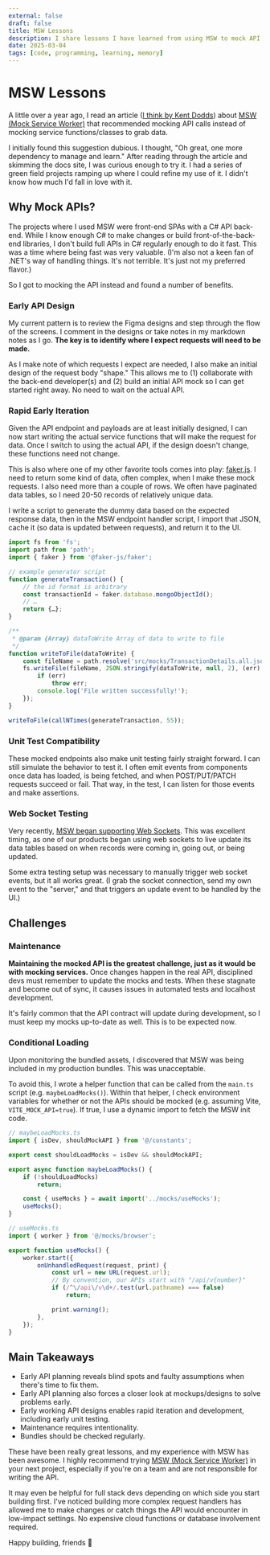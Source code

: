 ```yaml
---
external: false
draft: false
title: MSW Lessons
description: I share lessons I have learned from using MSW to mock API requests.
date: 2025-03-04
tags: [code, programming, learning, memory]
---
```


# MSW Lessons

A little over a year ago, I read an article ([I think by Kent Dodds](https://kentcdodds.com/blog/stop-mocking-fetch)) about [MSW (Mock Service Worker)](https://mswjs.io/) that recommended mocking API calls instead of mocking service functions/classes to grab data.

I initially found this suggestion dubious. I thought, "Oh great, one more dependency to manage and learn." After reading through the article and skimming the docs site, I was curious enough to try it. I had a series of green field projects ramping up where I could refine my use of it. I didn't know how much I'd fall in love with it.

## Why Mock APIs?

The projects where I used MSW were front-end SPAs with a C# API back-end. While I know enough C# to make changes or build front-of-the-back-end libraries, I don't build full APIs in C# regularly enough to do it fast. This was a time where being fast was very valuable. (I'm also not a keen fan of .NET's way of handling things. It's not terrible. It's just not my preferred flavor.)

So I got to mocking the API instead and found a number of benefits.

### Early API Design

My current pattern is to review the Figma designs and step through the flow of the screens. I comment in the designs or take notes in my markdown notes as I go. **The key is to identify where I expect requests will need to be made.**

As I make note of which requests I expect are needed, I also make an initial design of the request body "shape." This allows me to (1) collaborate with the back-end developer(s) and (2) build an initial API mock so I can get started right away. No need to wait on the actual API.

### Rapid Early Iteration

Given the API endpoint and payloads are at least initially designed, I can now start writing the actual service functions that will make the request for data. Once I switch to using the actual API, if the design doesn't change, these functions need not change.

This is also where one of my other favorite tools comes into play: [faker.js](https://fakerjs.dev/api/). I need to return some kind of data, often complex, when I make these mock requests. I also need more than a couple of rows. We often have paginated data tables, so I need 20-50 records of relatively unique data.

I write a script to generate the dummy data based on the expected response data, then in the MSW endpoint handler script, I import that JSON, cache it (so data is updated between requests), and return it to the UI.

```js
import fs from 'fs';
import path from 'path';
import { faker } from '@faker-js/faker';

// example generator script
function generateTransaction() {
    // the id format is arbitrary
    const transactionId = faker.database.mongoObjectId();
    // …
    return {…};
}

/**
 * @param {Array} dataToWrite Array of data to write to file
 */
function writeToFile(dataToWrite) {
    const fileName = path.resolve('src/mocks/TransactionDetails.all.json');
    fs.writeFile(fileName, JSON.stringify(dataToWrite, null, 2), (err) => {
        if (err)
            throw err;
        console.log('File written successfully!');
    });
}

writeToFile(callNTimes(generateTransaction, 55));
```

### Unit Test Compatibility

These mocked endpoints also make unit testing fairly straight forward. I can still simulate the behavior to test it. I often emit events from components once data has loaded, is being fetched, and when POST/PUT/PATCH requests succeed or fail. That way, in the test, I can listen for those events and make assertions.

### Web Socket Testing

Very recently, [MSW began supporting Web Sockets](https://mswjs.io/docs/basics/handling-websocket-events/). This was excellent timing, as one of our products began using web sockets to live update its data tables based on when records were coming in, going out, or being updated.

Some extra testing setup was necessary to manually trigger web socket events, but it all works great. (I grab the socket connection, send my own event to the "server," and that triggers an update event to be handled by the UI.)

## Challenges

### Maintenance

**Maintaining the mocked API is the greatest challenge, just as it would be with mocking services.** Once changes happen in the real API, disciplined devs must remember to update the mocks and tests. When these stagnate and become out of sync, it causes issues in automated tests and localhost development.

It's fairly common that the API contract will update during development, so I must keep my mocks up-to-date as well. This is to be expected now.

### Conditional Loading

Upon monitoring the bundled assets, I discovered that MSW was being included in my production bundles. This was unacceptable.

To avoid this, I wrote a helper function that can be called from the `main.ts` script (e.g. `maybeLoadMocks()`). Within that helper, I check environment variables for whether or not the APIs should be mocked (e.g. assuming Vite, `VITE_MOCK_API=true`). If true, I use a dynamic import to fetch the MSW init code.

```ts
// maybeLoadMocks.ts
import { isDev, shouldMockAPI } from '@/constants';

export const shouldLoadMocks = isDev && shouldMockAPI;

export async function maybeLoadMocks() {
    if (!shouldLoadMocks)
        return;

    const { useMocks } = await import('../mocks/useMocks');
    useMocks();
}

// useMocks.ts
import { worker } from '@/mocks/browser';

export function useMocks() {
    worker.start({
        onUnhandledRequest(request, print) {
            const url = new URL(request.url);
            // By convention, our APIs start with "/api/v{number}"
            if (/^\/api\/v\d+/.test(url.pathname) === false)
                return;

            print.warning();
        },
    });
}
```

## Main Takeaways

- Early API planning reveals blind spots and faulty assumptions when there's time to fix them.
- Early API planning also forces a closer look at mockups/designs to solve problems early.
- Early working API designs enables rapid iteration and development, including early unit testing.
- Maintenance requires intentionality.
- Bundles should be checked regularly.

These have been really great lessons, and my experience with MSW has been awesome. I highly recommend trying [MSW (Mock Service Worker)](https://mswjs.io/) in your next project, especially if you're on a team and are not responsible for writing the API. 

It may even be helpful for full stack devs depending on which side you start building first. I've noticed building more complex request handlers has allowed me to make changes or catch things the API would encounter in low-impact settings. No expensive cloud functions or database involvement required.

Happy building, friends 🙂
